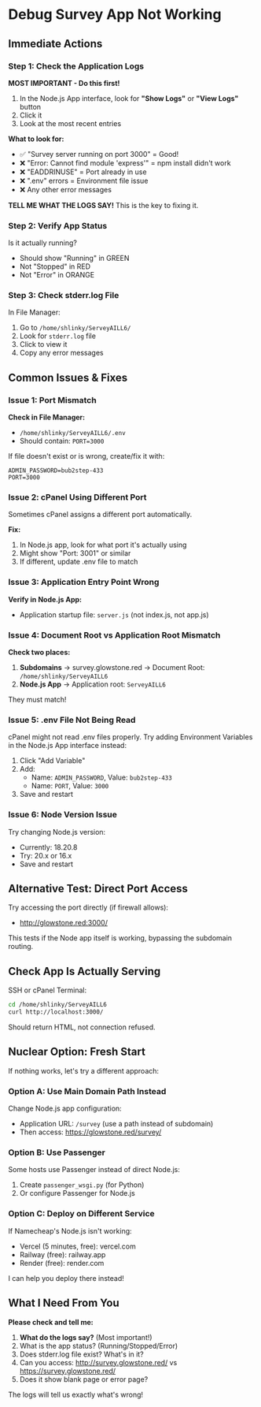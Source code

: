 # Debug Survey App Not Working

## Immediate Actions

### Step 1: Check the Application Logs

**MOST IMPORTANT - Do this first!**

1. In the Node.js App interface, look for **"Show Logs"** or **"View Logs"** button
2. Click it
3. Look at the most recent entries

**What to look for:**
- ✅ "Survey server running on port 3000" = Good!
- ❌ "Error: Cannot find module 'express'" = npm install didn't work
- ❌ "EADDRINUSE" = Port already in use
- ❌ ".env" errors = Environment file issue
- ❌ Any other error messages

**TELL ME WHAT THE LOGS SAY!** This is the key to fixing it.

### Step 2: Verify App Status

Is it actually running?
- Should show "Running" in GREEN
- Not "Stopped" in RED
- Not "Error" in ORANGE

### Step 3: Check stderr.log File

In File Manager:
1. Go to `/home/shlinky/ServeyAILL6/`
2. Look for `stderr.log` file
3. Click to view it
4. Copy any error messages

## Common Issues & Fixes

### Issue 1: Port Mismatch

**Check in File Manager:**
- `/home/shlinky/ServeyAILL6/.env`
- Should contain: `PORT=3000`

If file doesn't exist or is wrong, create/fix it with:
```
ADMIN_PASSWORD=bub2step-433
PORT=3000
```

### Issue 2: cPanel Using Different Port

Sometimes cPanel assigns a different port automatically.

**Fix:**
1. In Node.js app, look for what port it's actually using
2. Might show "Port: 3001" or similar
3. If different, update .env file to match

### Issue 3: Application Entry Point Wrong

**Verify in Node.js App:**
- Application startup file: `server.js` (not index.js, not app.js)

### Issue 4: Document Root vs Application Root Mismatch

**Check two places:**

1. **Subdomains** → survey.glowstone.red → Document Root: `/home/shlinky/ServeyAILL6`
2. **Node.js App** → Application root: `ServeyAILL6`

They must match!

### Issue 5: .env File Not Being Read

cPanel might not read .env files properly. Try adding Environment Variables in the Node.js App interface instead:

1. Click "Add Variable"
2. Add:
   - Name: `ADMIN_PASSWORD`, Value: `bub2step-433`
   - Name: `PORT`, Value: `3000`
3. Save and restart

### Issue 6: Node Version Issue

Try changing Node.js version:
- Currently: 18.20.8
- Try: 20.x or 16.x
- Save and restart

## Alternative Test: Direct Port Access

Try accessing the port directly (if firewall allows):
- http://glowstone.red:3000/

This tests if the Node app itself is working, bypassing the subdomain routing.

## Check App Is Actually Serving

SSH or cPanel Terminal:
```bash
cd /home/shlinky/ServeyAILL6
curl http://localhost:3000/
```

Should return HTML, not connection refused.

## Nuclear Option: Fresh Start

If nothing works, let's try a different approach:

### Option A: Use Main Domain Path Instead

Change Node.js app configuration:
- Application URL: `/survey` (use a path instead of subdomain)
- Then access: https://glowstone.red/survey/

### Option B: Use Passenger

Some hosts use Passenger instead of direct Node.js:
1. Create `passenger_wsgi.py` (for Python)
2. Or configure Passenger for Node.js

### Option C: Deploy on Different Service

If Namecheap's Node.js isn't working:
- Vercel (5 minutes, free): vercel.com
- Railway (free): railway.app  
- Render (free): render.com

I can help you deploy there instead!

## What I Need From You

**Please check and tell me:**

1. **What do the logs say?** (Most important!)
2. What is the app status? (Running/Stopped/Error)
3. Does stderr.log file exist? What's in it?
4. Can you access: http://survey.glowstone.red/ vs https://survey.glowstone.red/
5. Does it show blank page or error page?

The logs will tell us exactly what's wrong!

